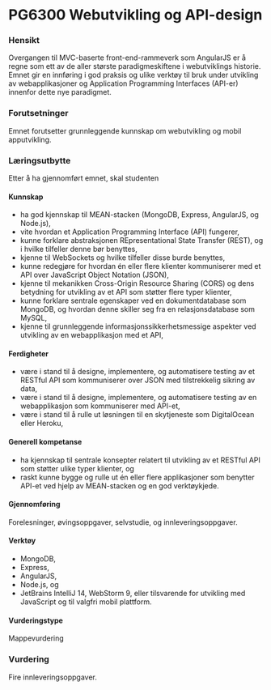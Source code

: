 # PG6300 Webutvikling og API-design

### Hensikt
Overgangen til MVC-baserte front-end-rammeverk som AngularJS er å regne som ett av de aller største paradigmeskiftene i webutviklings historie. Emnet gir en innføring i god praksis og ulike verktøy til bruk under utvikling av webapplikasjoner og Application Programming Interfaces (API-er) innenfor dette nye paradigmet.

### Forutsetninger
Emnet forutsetter grunnleggende kunnskap om webutvikling og mobil apputvikling.

### Læringsutbytte
Etter å ha gjennomført emnet, skal studenten

#### Kunnskap
* ha god kjennskap til MEAN-stacken (MongoDB, Express, AngularJS, og Node.js),
* vite hvordan et Application Programming Interface (API) fungerer,
* kunne forklare abstraksjonen REpresentational State Transfer (REST), og i hvilke tilfeller denne bør benyttes,
* kjenne til WebSockets og hvilke tilfeller disse burde benyttes,
* kunne redegjøre for hvordan én eller flere klienter kommuniserer med et API over JavaScript Object Notation (JSON),
* kjenne til mekanikken Cross-Origin Resource Sharing (CORS) og dens betydning for utvikling av et API som støtter flere typer klienter,
* kunne forklare sentrale egenskaper ved en dokumentdatabase som MongoDB, og hvordan denne skiller seg fra en relasjonsdatabase som MySQL,
* kjenne til grunnleggende informasjonssikkerhetsmessige aspekter ved utvikling av en webapplikasjon med et API,

#### Ferdigheter
* være i stand til å designe, implementere, og automatisere testing av et RESTful API som kommuniserer over JSON med tilstrekkelig sikring av data,
* være i stand til å designe, implementere, og automatisere testing av en webapplikasjon som kommuniserer med API-et,
* være i stand til å rulle ut løsningen til en skytjeneste som DigitalOcean eller Heroku,

#### Generell kompetanse
* ha kjennskap til sentrale konsepter relatert til utvikling av et RESTful API som støtter ulike typer klienter, og
* raskt kunne bygge og rulle ut én eller flere applikasjoner som benytter API-et ved hjelp av MEAN-stacken og en god verktøykjede.

#### Gjennomføring
Forelesninger, øvingsoppgaver, selvstudie, og innleveringsoppgaver.

#### Verktøy
* MongoDB,
* Express,
* AngularJS,
* Node.js, og
* JetBrains IntelliJ 14, WebStorm 9, eller tilsvarende for utvikling med JavaScript og til valgfri mobil plattform.

#### Vurderingstype
Mappevurdering

### Vurdering
Fire innleveringsoppgaver.

